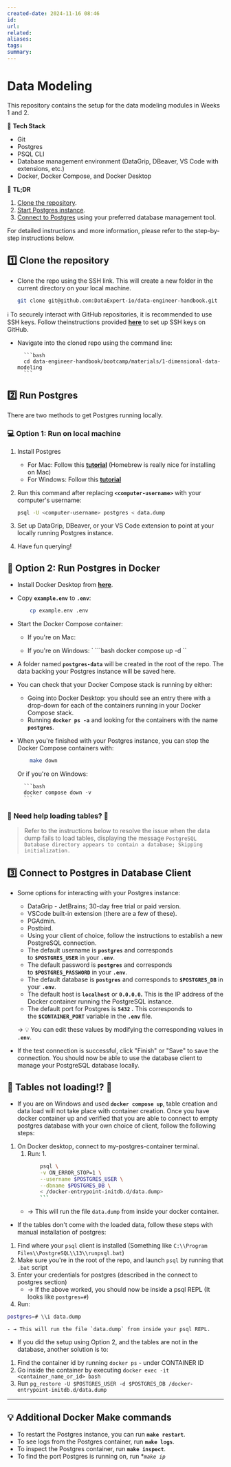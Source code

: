 ```yaml
---
created-date: 2024-11-16 08:46
id: 
url: 
related: 
aliases: 
tags: 
summary:
---
```

# Data Modeling

This repository contains the setup for the data modeling modules in Weeks 1 and 2.
 
:wrench: **Tech Stack**

- Git
- Postgres
- PSQL CLI
- Database management environment (DataGrip, DBeaver, VS Code with extensions, etc.)
- Docker, Docker Compose, and Docker Desktop

:pencil: **TL;DR**

1. [Clone the repository](https://github.com/DataExpert-io/data-engineer-handbook/edit/main/bootcamp/materials/1-dimensional-data-modeling/README.md).
2. [Start Postgres instance](https://github.com/DataExpert-io/data-engineer-handbook/edit/main/bootcamp/materials/1-dimensional-data-modeling/README.md#2%EF%B8%8F%E2%83%A3run-postgres).
3. [Connect to Postgres](https://github.com/DataExpert-io/data-engineer-handbook/edit/main/bootcamp/materials/1-dimensional-data-modeling/README.md#threeconnect-to-postgres-in-database-client) using your preferred database management tool.

For detailed instructions and more information, please refer to the step-by-step instructions below.

## 1️⃣ **Clone the repository**

- Clone the repo using the SSH link. This will create a new folder in the current directory on your local machine.
    
    ```bash
    git clone git@github.com:DataExpert-io/data-engineer-handbook.git
    ```
    
	
ℹ️ To securely interact with GitHub repositories, it is recommended to use SSH keys. Follow theinstructions provided **[here](https://docs.github.com/en/authentication/connecting-to-github-with-ssh/adding-a-new-ssh-key-to-your-github-account)** to set up SSH keys on GitHub.


- Navigate into the cloned repo using the command line:
    
	    ```bash
	    cd data-engineer-handbook/bootcamp/materials/1-dimensional-data-modeling
	    ```

## 2️⃣ **Run Postgres**

There are two methods to get Postgres running locally.

### 💻 **Option 1: Run on local machine**

1. Install Postgres
    - For Mac: Follow this **[tutorial](https://daily-dev-tips.com/posts/installing-postgresql-on-a-mac-with-homebrew/)** (Homebrew is really nice for installing on Mac)
    - For Windows: Follow this **[tutorial](https://www.sqlshack.com/how-to-install-postgresql-on-windows/)**
2. Run this command after replacing **`<computer-username>`** with your computer's username:
    
    ```bash
    psql -U <computer-username> postgres < data.dump
    ```
    
3. Set up DataGrip, DBeaver, or your VS Code extension to point at your locally running Postgres instance.
4. Have fun querying!

## 🐳 **Option 2: Run Postgres in Docker**

- Install Docker Desktop from **[here](https://www.docker.com/products/docker-desktop/)**.
- Copy **`example.env`** to **`.env`**:
    
    ```bash
        cp example.env .env
    ```

- Start the Docker Compose container:
    - If you're on Mac:
    
    
    
    - If you're on Windows:
		`	```bash
		docker compose up -d
		``
     
- A folder named **`postgres-data`** will be created in the root of the repo. The data backing your Postgres instance will be saved here.
- You can check that your Docker Compose stack is running by either:
    - Going into Docker Desktop: you should see an entry there with a drop-down for each of the containers running in your Docker Compose stack.
    - Running **`docker ps -a`** and looking for the containers with the name **`postgres`**.
- When you're finished with your Postgres instance, you can stop the Docker Compose containers with:
  ```bash  
      make down   
   ```

    Or if you're on Windows:
    
	    ```bash
	    docker compose down -v
	    ```

### :rotating_light: **Need help loading tables?** :rotating_light:

> Refer to the instructions below to resolve the issue when the data dump fails to load tables, displaying the message `PostgreSQL Database directory appears to contain a database; Skipping initialization.`
> 

## :three: **Connect to Postgres in Database Client**

- Some options for interacting with your Postgres instance:
    - DataGrip - JetBrains; 30-day free trial or paid version.
    - VSCode built-in extension (there are a few of these).
    - PGAdmin.
    - Postbird.
	- Using your client of choice, follow the instructions to establish a new PostgreSQL connection.
    - The default username is **`postgres`** and corresponds to **`$POSTGRES_USER`** in your **`.env`**.
    - The default password is **`postgres`** and corresponds to **`$POSTGRES_PASSWORD`** in your **`.env`**.
    - The default database is **`postgres`** and corresponds to **`$POSTGRES_DB`** in your **`.env`**.
    - The default host is **`localhost`** or **`0.0.0.0`.** This is the IP address of the Docker container running the PostgreSQL instance.
    - The default port for Postgres is **`5432` .** This corresponds to the **`$CONTAINER_PORT`** variable in the **`.env`** file.
    
    &rarr; :bulb: You can edit these values by modifying the corresponding values in **`.env`**.
    
- If the test connection is successful, click "Finish" or "Save" to save the connection. You should now be able to use the database client to manage your PostgreSQL database locally.

## **🚨 Tables not loading!? 🚨**
- If you are on Windows and used **`docker compose up`**, table creation and data load will not take place with container creation. Once you have docker container up and verified that you are able to connect to empty postgres database with your own choice of client, follow the following steps:
1. On Docker desktop, connect to my-postgres-container terminal.
	1. Run:
		1. 
		```bash
			psql \
			-v ON_ERROR_STOP=1 \
			--username $POSTGRES_USER \
			--dbname $POSTGRES_DB \
			< /docker-entrypoint-initdb.d/data.dump>		
			```
    - → This will run the file `data.dump` from inside your docker container.

- If the tables don't come with the loaded data, follow these steps with manual installation of postgres:

1. Find where your `psql` client is installed (Something like `C:\\Program Files\\PostgreSQL\\13\\runpsql.bat`)
2. Make sure you're in the root of the repo, and launch `psql` by running that `.bat` script
3. Enter your credentials for postgres (described in the connect to postgres section)
    - → If the above worked, you should now be inside a psql REPL (It looks like `postgres=#`)
4. Run:
```bash
postgres=# \\i data.dump
```
    
    - → This will run the file `data.dump` from inside your psql REPL.

- If you did the setup using Option 2, and the tables are not in the database, another solution is to: 

1. Find the container id by running `docker ps` - under CONTAINER ID
2. Go inside the container by executing `docker exec -it <container_name_or_id> bash`
3. Run `pg_restore -U $POSTGRES_USER -d $POSTGRES_DB /docker-entrypoint-initdb.d/data.dump` 

---

## 💡 Additional Docker Make commands

-  To restart the Postgres instance, you can run **`make restart`**.
- To see logs from the Postgres container, run **`make logs`**.
- To inspect the Postgres container, run **`make inspect`**.
- To find the port Postgres is running on, run **`make ip`*

